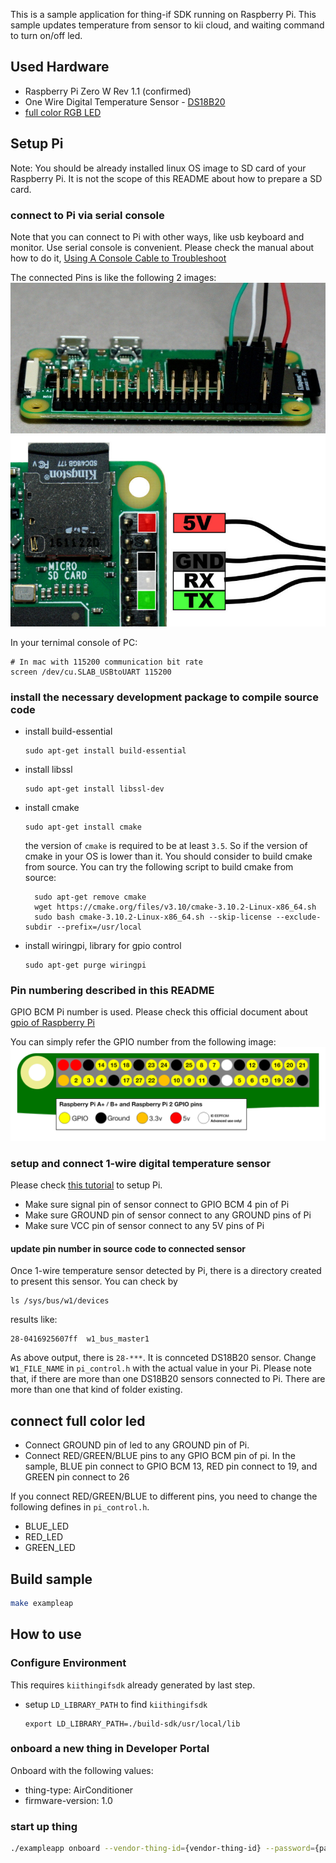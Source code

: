 This is a sample application for thing-if SDK running on Raspberry Pi.
This sample updates temperature from sensor to kii cloud, and waiting command to turn on/off led.
## Used Hardware
- Raspberry Pi Zero W Rev 1.1 (confirmed)
- One Wire Digital Temperature Sensor - [DS18B20](http://osoyoo.com/2017/05/27/ds18b20-temperature-sensor/)
- [full color RGB LED](http://osoyoo.com/2015/03/24/rgb-color-module-project/)

## Setup Pi
Note: You should be already installed linux OS image to SD card of your Raspberry Pi.
It is not the scope of this README about how to prepare a SD card.


### connect to Pi via serial console
Note that you can connect to Pi with other ways, like usb keyboard and monitor.
Use serial console is convenient.
Please check the manual about how to do it, [Using A Console Cable to Troubleshoot](https://learn.adafruit.com/raspberry-pi-zero-creation/give-it-life)

The connected Pins is like the following 2 images:
![Image 1: connected serial cable](images/raspberry_pi_cable_connection_crop.jpg)
![Image 2: connected serial cable](images/raspberry_pi_gpio_connection.jpg)

In your ternimal console of PC:

```
# In mac with 115200 communication bit rate
screen /dev/cu.SLAB_USBtoUART 115200
```

### install the necessary development package to compile source code

- install build-essential
  ```
  sudo apt-get install build-essential
  ```
- install libssl
  ```
  sudo apt-get install libssl-dev
  ```
- install cmake
  ```
  sudo apt-get install cmake
  ```
  the version of `cmake` is required to be at least `3.5`. So if the version of cmake in your OS is lower than it. You should consider to build cmake from source. You can try the following script to build cmake from source:

  ```
    sudo apt-get remove cmake
    wget https://cmake.org/files/v3.10/cmake-3.10.2-Linux-x86_64.sh
    sudo bash cmake-3.10.2-Linux-x86_64.sh --skip-license --exclude-subdir --prefix=/usr/local

  ```
- install wiringpi, library for gpio control
  ```
  sudo apt-get purge wiringpi
  ```
### Pin numbering described in this README
GPIO BCM Pi number is used. Please check this official document about [gpio of Raspberry Pi](https://www.raspberrypi.org/documentation/usage/gpio/)

You can simply refer the GPIO number from the following image:
![Image about GPIO pin of Pi](images/gpio-numbers-pi2.png)

### setup and connect 1-wire digital temperature sensor
Please check [this tutorial](https://www.waveshare.com/wiki/Raspberry_Pi_Tutorial_Series:_1-Wire_DS18B20_Sensor) to setup Pi.
- Make sure signal pin of sensor connect to GPIO BCM 4 pin of Pi
- Make sure GROUND pin of sensor connect to any GROUND pins of Pi
- Make sure VCC pin of sensor connect to any 5V pins of Pi

#### update pin number in source code to connected sensor
Once 1-wire temperature sensor detected by Pi, there is a directory created to present this sensor.
You can check by

```
ls /sys/bus/w1/devices
```
results like:
```
28-0416925607ff  w1_bus_master1
```
As above output, there is `28-***`. It is connceted DS18B20 sensor. Change `W1_FILE_NAME` in `pi_control.h` with the actual value in your Pi.
Please note that, if there are more than one DS18B20 sensors connected to Pi. There are more than one that kind of folder existing.

## connect full color led
- Connect GROUND pin of led to any GROUND pin of Pi.
- Connect RED/GREEN/BLUE pins to any GPIO BCM pin of pi.
  In the sample, BLUE pin connect to GPIO BCM 13, RED pin connect to 19, and GREEN pin connect to 26

If you connect RED/GREEN/BLUE to different pins, you need to change the following defines in `pi_control.h`.
- BLUE_LED
- RED_LED
- GREEN_LED

## Build sample

```sh
make exampleap
```

## How to use

### Configure Environment
This requires `kiithingifsdk` already generated by last step.

- setup `LD_LIBRARY_PATH` to find `kiithingifsdk`
  ```
  export LD_LIBRARY_PATH=./build-sdk/usr/local/lib
  ```

### onboard a new thing in Developer Portal
Onboard with the following values:
- thing-type: AirConditioner
- firmware-version: 1.0

### start up thing
```sh
./exampleapp onboard --vendor-thing-id={vendor-thing-id} --password={password}
```